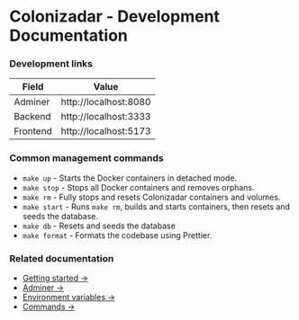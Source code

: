 # Colonizadar - Development Documentation

### Development links

| Field    | Value                 |
|----------|-----------------------|
| Adminer  | http://localhost:8080 |
| Backend  | http://localhost:3333 |
| Frontend | http://localhost:5173 |

### Common management commands

- `make up` - Starts the Docker containers in detached mode.
- `make stop` - Stops all Docker containers and removes orphans.
- `make rm` - Fully stops and resets Colonizadar containers and volumes.
- `make start` - Runs `make rm`, builds and starts containers, then resets and seeds the database.
- `make db` - Resets and seeds the database
- `make format` - Formats the codebase using Prettier.


### Related documentation

- [Getting started &rarr;](getting-started.md)
- [Adminer &rarr;](adminer.md)
- [Environment variables &rarr;](environment.md)
- [Commands &rarr;](commands.md)
